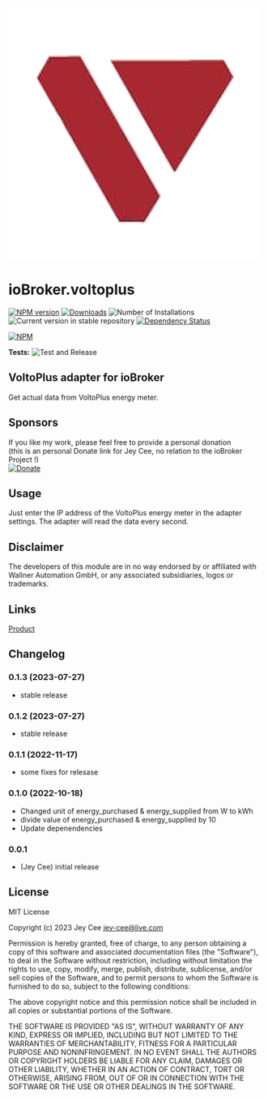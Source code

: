 ![Logo](admin/voltoplus.png)
# ioBroker.voltoplus

[![NPM version](https://img.shields.io/npm/v/iobroker.voltoplus.svg)](https://www.npmjs.com/package/iobroker.voltoplus)
[![Downloads](https://img.shields.io/npm/dm/iobroker.voltoplus.svg)](https://www.npmjs.com/package/iobroker.voltoplus)
![Number of Installations](https://iobroker.live/badges/voltoplus-installed.svg)
![Current version in stable repository](https://iobroker.live/badges/voltoplus-stable.svg)
[![Dependency Status](https://img.shields.io/david/Jey-Cee/iobroker.voltoplus.svg)](https://david-dm.org/Jey-Cee/iobroker.voltoplus)

[![NPM](https://nodei.co/npm/iobroker.voltoplus.png?downloads=true)](https://nodei.co/npm/iobroker.voltoplus/)

**Tests:** ![Test and Release](https://github.com/Jey-Cee/ioBroker.voltoplus/workflows/Test%20and%20Release/badge.svg)

## VoltoPlus adapter for ioBroker

Get actual data from VoltoPlus energy meter.

## Sponsors
If you like my work, please feel free to provide a personal donation  
(this is an personal Donate link for Jey Cee, no relation to the ioBroker Project !)  
[![Donate](https://raw.githubusercontent.com/iobroker-community-adapters/ioBroker.wled/master/admin/button.png)](https://www.paypal.com/cgi-bin/webscr?cmd=_s-xclick&hosted_button_id=95YZN2LR59Q64&source=url)

## Usage
Just enter the IP address of the VoltoPlus energy meter in the adapter settings.
The adapter will read the data every second.

## Disclaimer
The developers of this module are in no way endorsed by or affiliated with Wallner Automation GmbH,
or any associated subsidiaries, logos or trademarks.

## Links
[Product](https://www.voltoplus.com/shop/voltoplus/167/voltoplus?c=44)

## Changelog
<!--
    Placeholder for the next version (at the beginning of the line):
    ### **WORK IN PROGRESS**
-->

### 0.1.3 (2023-07-27)
* stable release

### 0.1.2 (2023-07-27)
* stable release

### 0.1.1 (2022-11-17)
* some fixes for relesase

### 0.1.0 (2022-10-18)
* Changed unit of energy_purchased & energy_supplied from W to kWh
* divide value of energy_purchased & energy_supplied by 10
* Update depenendencies

### 0.0.1
* (Jey Cee) initial release

## License
MIT License

Copyright (c) 2023 Jey Cee <jey-cee@live.com>

Permission is hereby granted, free of charge, to any person obtaining a copy
of this software and associated documentation files (the "Software"), to deal
in the Software without restriction, including without limitation the rights
to use, copy, modify, merge, publish, distribute, sublicense, and/or sell
copies of the Software, and to permit persons to whom the Software is
furnished to do so, subject to the following conditions:

The above copyright notice and this permission notice shall be included in all
copies or substantial portions of the Software.

THE SOFTWARE IS PROVIDED "AS IS", WITHOUT WARRANTY OF ANY KIND, EXPRESS OR
IMPLIED, INCLUDING BUT NOT LIMITED TO THE WARRANTIES OF MERCHANTABILITY,
FITNESS FOR A PARTICULAR PURPOSE AND NONINFRINGEMENT. IN NO EVENT SHALL THE
AUTHORS OR COPYRIGHT HOLDERS BE LIABLE FOR ANY CLAIM, DAMAGES OR OTHER
LIABILITY, WHETHER IN AN ACTION OF CONTRACT, TORT OR OTHERWISE, ARISING FROM,
OUT OF OR IN CONNECTION WITH THE SOFTWARE OR THE USE OR OTHER DEALINGS IN THE
SOFTWARE.